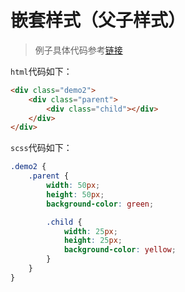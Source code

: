 # 嵌套样式（父子样式）

> 例子具体代码参考[链接](https://github.com/dexterleslie1/demonstration/blob/master/front-end/html%2Bjs%2Bcss/demo-less-sass-scss-postcss/demo-scss/index.html)

`html`代码如下：

```html
<div class="demo2">
    <div class="parent">
        <div class="child"></div>
    </div>
</div>
```

`scss`代码如下：

```scss
.demo2 {
    .parent {
        width: 50px;
        height: 50px;
        background-color: green;

        .child {
            width: 25px;
            height: 25px;
            background-color: yellow;
        }
    }
}
```

